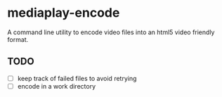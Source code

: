 mediaplay-encode
================

A command line utility to encode video files into an html5 video friendly format.


TODO
-----

- [ ] keep track of failed files to avoid retrying
- [ ] encode in a work directory
